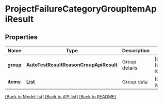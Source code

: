 # ProjectFailureCategoryGroupItemApiResult
## Properties

| Name | Type | Description | Notes |
|------------ | ------------- | ------------- | -------------|
| **group** | [**AutoTestResultReasonGroupApiResult**](AutoTestResultReasonGroupApiResult.md) | Group details | [optional] [default to null] |
| **items** | [**List**](ProjectFailureCategoryApiResult.md) | Group data | [default to null] |

[[Back to Model list]](../README.md#documentation-for-models) [[Back to API list]](../README.md#documentation-for-api-endpoints) [[Back to README]](../README.md)

